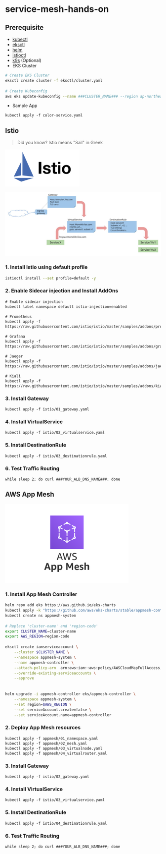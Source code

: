 # service-mesh-hands-on

## Prerequisite
- [kubectl](https://kubernetes.io/docs/tasks/tools/install-kubectl-linux/)
- [eksctl](https://docs.aws.amazon.com/eks/latest/userguide/eksctl.html)
- [helm](https://helm.sh/docs/intro/install/)
- [istioctl](https://istio.io/latest/docs/setup/getting-started/#download)
- [k9s](https://k9scli.io/topics/install/) (Optional)
- EKS Cluster
```bash
# Create EKS Cluster
eksctl create cluster -f eksctl/cluster.yaml

# Create Kubeconfig
aws eks update-kubeconfig --name ###CLUSTER_NAME### --region ap-northeast-2 --role-arn ###IAM_ROLE_ARN###
```
- Sample App
```
kubectl apply -f color-service.yaml
```


## Istio

> Did you know?
> Istio means "Sail" in Greek

![](./assets/istio-logo.svg)

![](./assets/virtualservices-destrules.jpg)


### 1. Install Istio using default profile
```bash
istioctl install --set profile=default -y 
```

### 2. Enable Sidecar injection and Install AddOns
```
# Enable sidecar injection
kubectl label namespace default istio-injection=enabled

# Prometheus
kubectl apply -f https://raw.githubusercontent.com/istio/istio/master/samples/addons/prometheus.yaml

# Grafana
kubectl apply -f https://raw.githubusercontent.com/istio/istio/master/samples/addons/grafana.yaml

# Jaeger
kubectl apply -f https://raw.githubusercontent.com/istio/istio/master/samples/addons/jaeger.yaml

# Kiali
kubectl apply -f https://raw.githubusercontent.com/istio/istio/master/samples/addons/kiali.yaml
```

### 3. Install Gateway
```
kubectl apply -f istio/01_gateway.yaml
```

### 4. Install VirtualService
```
kubectl apply -f istio/02_virtualservice.yaml
```

### 5. Install DestinationRule
```
kubectl apply -f istio/03_destinationrule.yaml
```

### 6. Test Traffic Routing
```
while sleep 2; do curl ###YOUR_ALB_DNS_NAME###; done
```


## AWS App Mesh

![](./assets/amazon-app-mesh_large.svg)


### 1. Install App Mesh Controller
```bash
helm repo add eks https://aws.github.io/eks-charts
kubectl apply -k "https://github.com/aws/eks-charts/stable/appmesh-controller/crds?ref=master"
kubectl create ns appmesh-system

# Replace 'cluster-name' and 'region-code'
export CLUSTER_NAME=cluster-name
export AWS_REGION=region-code

eksctl create iamserviceaccount \
    --cluster $CLUSTER_NAME \
    --namespace appmesh-system \
    --name appmesh-controller \
    --attach-policy-arn  arn:aws:iam::aws:policy/AWSCloudMapFullAccess,arn:aws:iam::aws:policy/AWSAppMeshFullAccess \
    --override-existing-serviceaccounts \
    --approve
    
    
helm upgrade -i appmesh-controller eks/appmesh-controller \
    --namespace appmesh-system \
    --set region=$AWS_REGION \
    --set serviceAccount.create=false \
    --set serviceAccount.name=appmesh-controller
```

### 2. Deploy App Mesh resources
```
kubectl apply -f appmesh/01_namespace.yaml
kubectl apply -f appmesh/02_mesh.yaml
kubectl apply -f appmesh/03_virtualnode.yaml
kubectl apply -f appmesh/04_virtualrouter.yaml
```

### 3. Install Gateway
```
kubectl apply -f istio/02_gateway.yaml
```

### 4. Install VirtualService
```
kubectl apply -f istio/03_virtualservice.yaml
```

### 5. Install DestinationRule
```
kubectl apply -f istio/04_destinationrule.yaml
```

### 6. Test Traffic Routing
```
while sleep 2; do curl ###YOUR_ALB_DNS_NAME###; done
```


